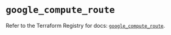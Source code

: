 # `google_compute_route`

Refer to the Terraform Registry for docs: [`google_compute_route`](https://registry.terraform.io/providers/hashicorp/google/5.23.0/docs/resources/compute_route).
